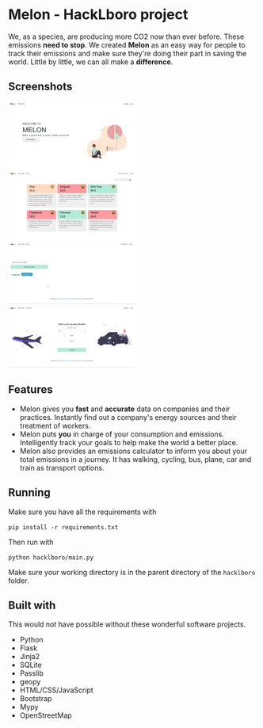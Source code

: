 # Melon - HackLboro project

We, as a species, are producing more CO2 now than ever before. These emissions **need to stop**. We created **Melon** as
an easy way for people to track their emissions and make sure they're doing their part in saving the world. Little by
little, we can all make a **difference**.

## Screenshots

<img width="256" src="images/home.png">

<img width="256" src="images/traffic.png">

<img width="256" src="images/goals.gif">

<img width="256" src="images/calculator.gif">

## Features

* Melon gives you **fast** and **accurate** data on companies and their practices. Instantly find out a company's energy
sources and their treatment of workers.
* Melon puts **you** in charge of your consumption and emissions. Intelligently track your goals to help make the
world a better place.
* Melon also provides an emissions calculator to inform you about your total emissions in a journey.
It has walking, cycling, bus, plane, car and train as transport options.

## Running

Make sure you have all the requirements with
```
pip install -r requirements.txt
```

Then run with
```
python hacklboro/main.py
```

Make sure your working directory is in the parent directory of the `hacklboro` folder.

## Built with
This would not have possible without these wonderful software projects.

* Python
* Flask
* Jinja2
* SQLite
* Passlib
* geopy
* HTML/CSS/JavaScript
* Bootstrap
* Mypy
* OpenStreetMap
